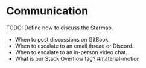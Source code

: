 # Communication

TODO: Define how to discuss the Starmap.

- When to post discussions on GitBook.
- When to escalate to an email thread or Discord.
- When to escalate to an in-person video chat.
- What is our Stack Overflow tag? #material-motion

